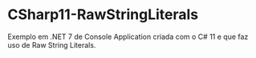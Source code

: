 # CSharp11-RawStringLiterals
Exemplo em .NET 7 de Console Application criada com o C# 11 e que faz uso de Raw String Literals.
